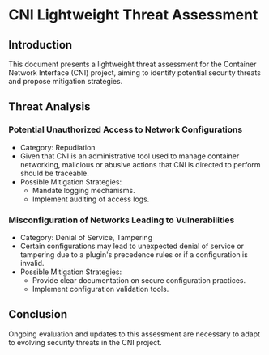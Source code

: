 # CNI Lightweight Threat Assessment

## Introduction

This document presents a lightweight threat assessment for the Container Network Interface (CNI) project, aiming to identify potential security threats and propose mitigation strategies.

## Threat Analysis

### Potential Unauthorized Access to Network Configurations

* Category: Repudiation
* Given that CNI is an administrative tool used to manage container networking, malicious or abusive actions that CNI is directed to perform should be traceable.
* Possible Mitigation Strategies:
    * Mandate logging mechanisms.
    * Implement auditing of access logs.

### Misconfiguration of Networks Leading to Vulnerabilities

* Category: Denial of Service, Tampering
* Certain configurations may lead to unexpected denial of service or tampering due to a plugin's precedence rules or if a configuration is invalid.
* Possible Mitigation Strategies:
    * Provide clear documentation on secure configuration practices.
    * Implement configuration validation tools.

## Conclusion

Ongoing evaluation and updates to this assessment are necessary to adapt to evolving security threats in the CNI project.
